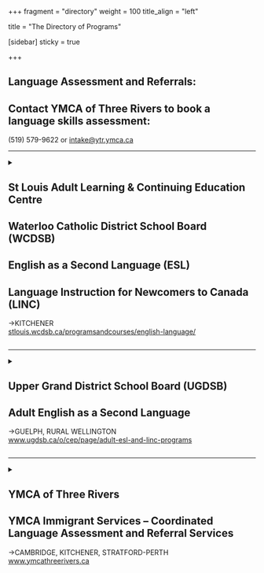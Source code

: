 +++
fragment = "directory"
weight = 100
title_align = "left"

title = "The Directory of Programs"


[sidebar]
  sticky = true
  

+++

## Language Assessment and Referrals:  
## Contact YMCA of Three Rivers to book a language skills assessment:  
(519) 579-9622 or intake@ytr.ymca.ca  

* * * * *   
  
<details>  
<summary>  
  
## St Louis Adult Learning & Continuing Education Centre  
## Waterloo Catholic District School Board (WCDSB)  
## English as a Second Language (ESL)  
## Language Instruction for Newcomers to Canada (LINC)  
→KITCHENER  
[stlouis.wcdsb.ca/programsandcourses/english-language/](https://stlouis.wcdsb.ca/programsandcourses/english-language/)  
  
</summary>  
  
#### What:  
- Improved English to open more work and professional opportunities, broaden education choices and strengthen community connections  
- FREE LINC / ESL classes for eligible students  
- English Language Classes for Literacy and Canadian Language Benchmark (CLB) 1-7 taught by TESL certified teachers  
- Reading, Writing, Listening & Speaking for English Language Learners at all CLB levels  
- Portfolio-based language assessment (PBLA) where real-world task-based learning determines CLB level progress  
- Licensed Child Care and Care for Newcomer Children available  
- In-person classes and limited online classes are offered at the locations stated for students CLB literacy to Level 8  
#### Who:  
Adults (18+ years) who’s English has been assessed at any Canadian Language Benchmark (CLB) level and is a Convention Refugee, Refugee Claimant or Permanent Resident, or Landed Immigrant or Canadian Citizen not born in Canada and English is not your first language.  
#### When:  
##### September – June (school year)  
- Monday – Thursday at 8:45am–11:45am / Friday at 10:00am–11:45am (mornings)  
- Monday – Thursday at 12:30pm–3:00pm / Friday at 12:30pm–2:00pm (afternoons)  
- Tuesday and Wednesday at 6:30pm–8:30pm (evening)  
  
##### Summer school for ESL  
- To be determined for 2025. Visit [stlouis.wcdsb.ca](https://stlouis.wcdsb.ca) in April for class schedules  
#### Where:  
##### St. Louis—Kitchener Main Campus  
- LINC – all CLB levels – day only / ESL evening  
- 80 Young Street (behind Kitchener City Hall)  
  
##### St. Louis—Kitchener St. Mary’s Campus  
- ESL – day only  
- 77 Young Street (across the street from 80 Young Street)  
  
##### St. Louis—Kitchener St. Francis Campus  
- LINC & ESL – literacy to CLB 7 – day only  
- 154 Gatewood Road (corner of Blueridge Road West and Queen’s Boulevard)  
  
##### Highland Baptist Church—Kitchener  
- LINC – literacy to CLB 4 – mornings only  
- 135 Highland Road West (near St. Mary’s Hospital)  
  
**Online**—contact ESL for details  
#### Ask For:  
esl.stlouis@wcdsb.ca  
(519) 745-1201  
ESL—ext. 229  
LINC—ext. 400  
  
*Funded by Immigration, Refugees and Citizenship Canada and the Province of Ontario.*  
  
  
</details>  
  
* * * * *  
  
<details>  
<summary>  
  
## Upper Grand District School Board (UGDSB)  
## Adult English as a Second Language  
→GUELPH, RURAL WELLINGTON  
www.ugdsb.ca/o/cep/page/adult-esl-and-linc-programs  
  
</summary>  
  
#### What:  
- Federally and Provincially funded Language Instruction for Newcomers (LINC) and English as a Second Language (ESL) program  
- Offer Classes from Foundational (ESL) Literacy to Canadian Language Benchmark 6  
- Classes are offered in-person and online  
#### Who:  
Learner must be:  
- 18+ years or a graduate of secondary school  
- must have a first language that is other than English  
- must be residing in Canada as a naturalized Canadian citizen, Permanent Resident, Convention Refugee or Refugee Claimant, or have arrived through the Live-in Caregiver program or Canada-Ukraine Authorization for Emergency Travel  
- must first have a language assessment at Immigrant Services Guelph-Wellington  
#### When:  
Days of the week and times:  
- Mondays at 12:00pm–7:00 pm  
- Wednesdays 9:00am–3:00pm  
  
Classes are offered in July and August. Please contact us for days and times.  
#### Where:  
**Fergus—Skyline Community Hub, Centre Wellington Big Brothers**  
900 Tower Street South   
#### Ask For:  
Narjis Ahmed—Program Manager  
narjis.ahmed@ugdsb.on.ca  
(519) 836-7280 ext. 624  
  
</details>  
  
* * * * *  
  
<details>  
<summary>  
  
## YMCA of Three Rivers  
## YMCA Immigrant Services – Coordinated Language Assessment and Referral Services  
→CAMBRIDGE, KITCHENER, STRATFORD-PERTH   
www.ymcathreerivers.ca   
  
</summary>  
  
#### What:  
##### Programs offered:  
- Language Assessment and Referral Services  
- Community and School Settlement Services  
- Community Connections  
- Employment Related: Mentorship and Power of Trades  
#### Who:  
Adult Immigrants to Canada (18+ years)  
#### When:  
##### Cambridge  
- Monday – Thursday at 8:30am–4:30pm (in person and remote services)  
- Friday at 8:30am–12:00pm (remote only)  
  
##### Kitchener  
- Monday – Thursday at 8:30am–4:30pm (in person and remote services)  
- Friday at 8:30am–12:00pm (remote only)  
  
##### Stratford-Perth  
- Monday – Thursday at 8:30am–4:30pm (in person and remote services)  
- Friday at 8:30am–12:00pm (remote only)  
#### Where:  
**Cambridge**—250 Hespeler Road  
  
**Kitchener**—800 King Street West, 3rd floor  
  
**Stratford-Perth**—204 Downie Street   
#### Ask For:  
**Cambridge** and **Stratford-Perth**  
Marian Rozman and/or Lisset Jacinto—Immigrant Services Lead  
(519) 621-1621  
newcomers@ytr.ymca.ca  
  
**Kitchener** and **Waterloo**  
Sunanda Sachdev—Immigrant Services Lead  
intake@ytr.ymca.ca  
(519) 579-9622 ext. 6125  
  
  
</details>  

